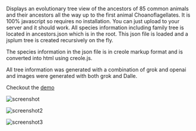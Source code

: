 Displays an evolutionary tree view of the ancestors of 85 common animals and their ancestors all the way up to the first animal Choanoflagellates. It is 100% javascript so requires no installation. You can just upload to your server and it should work. All species information including family tree is located in ancestors.json which is in the root. This json file is loaded and a jsplum tree is created recursively on the fly. 

The species information in the json file is in creole markup format and is converted into html using creole.js.

All tree information was generated with a combination of grok and openai and images were generated with both grok and Dalle.

Checkout the [demo](https://forthtemple.com/ancestors)

![screenshot](https://github.com/user-attachments/assets/b4b77a2e-b491-4779-be7b-9f00e9f570fd)

![screenshot2](https://github.com/user-attachments/assets/99fa5c70-f291-4005-b3ce-a0e85c82fc40)

![screenshot3](https://github.com/user-attachments/assets/eb9ce885-57a7-4374-a5bf-4ee3b44e80d0)
